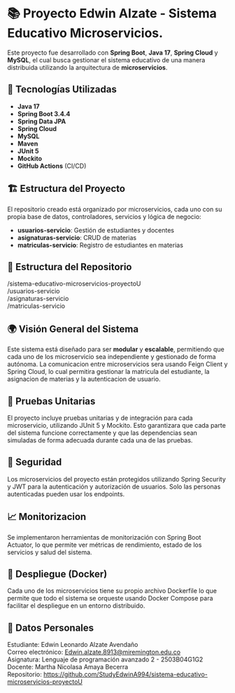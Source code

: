 # 📚 Proyecto Edwin Alzate - Sistema Educativo Microservicios.

Este proyecto fue desarrollado con **Spring Boot**, **Java 17**, **Spring Cloud** y **MySQL**, el cual busca gestionar el sistema educativo de una manera distribuida utilizando la arquitectura de **microservicios**.

## 🚀 **Tecnologías Utilizadas**
- **Java 17** 
- **Spring Boot 3.4.4** 
- **Spring Data JPA** 
- **Spring Cloud** 
- **MySQL** 
- **Maven** 
- **JUnit 5** 
- **Mockito** 
- **GitHub Actions** (CI/CD) 

## 🏗️ **Estructura del Proyecto**
El repositorio creado está organizado por microservicios, cada uno con su propia base de datos, controladores, servicios y lógica de negocio:

- **usuarios-servicio**: Gestión de estudiantes y docentes
- **asignaturas-servicio**: CRUD de materias 
- **matriculas-servicio**: Registro de estudiantes en materias 

## 📁 **Estructura del Repositorio**
/sistema-educativo-microservicios-proyectoU<br>
/usuarios-servicio<br>
/asignaturas-servicio<br>
/matriculas-servicio<br>

## 🌍 **Visión General del Sistema**
Este sistema está diseñado para ser **modular** y **escalable**, permitiendo que cada uno de los microservicio sea independiente y gestionado de forma autónoma. La comunicacion entre microservicios sera usando Feign Client y Spring Cloud, lo cual permitira gestionar la matricula del estudiante, la asignacion de materias y la autenticacion de usuario.

## 🧪 Pruebas Unitarias
El proyecto incluye pruebas unitarias y de integración para cada microservicio, utilizando JUnit 5 y Mockito. Esto garantizara que cada parte del sistema funcione correctamente y que las dependencias sean simuladas de forma adecuada durante cada una de las pruebas.

## 🔐 Seguridad
Los microservicios del proyecto están protegidos utilizando Spring Security y JWT para la autenticación y autorización de usuarios. Solo las personas autenticadas pueden usar los endpoints.

## 📈 Monitorizacion
Se implementaron herramientas de monitorización con Spring Boot Actuator, lo que permite ver métricas de rendimiento, estado de los servicios y salud del sistema.

## 🐳 Despliegue (Docker)
Cada uno de los microservicios tiene su propio archivo Dockerfile lo que permite que todo el sistema se orqueste usando Docker Compose para facilitar el despliegue en un entorno distribuido.

## 💬 Datos Personales
Estudiante: Edwin Leonardo Alzate Avendaño<br>
Correo electrónico: Edwin.alzate.8913@miremington.edu.co<br>
Asignatura: Lenguaje de programación avanzado 2 - 2503B04G1G2<br>
Docente: Martha Nicolasa Amaya Becerra<br>
Repositorio: https://github.com/StudyEdwinA994/sistema-educativo-microservicios-proyectoU<br>